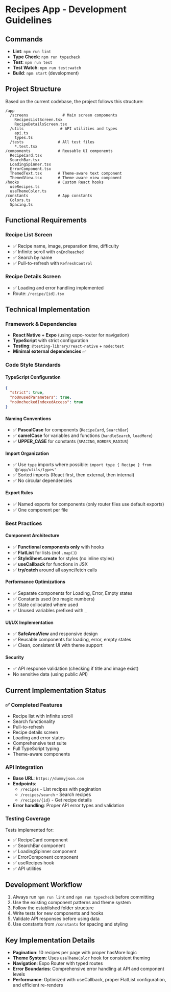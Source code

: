 # Recipes App - Development Guidelines

## Commands

- **Lint**: `npm run lint`
- **Type Check**: `npm run typecheck` 
- **Test**: `npm run test`
- **Test Watch**: `npm run test:watch`
- **Build**: `npm start` (development)

## Project Structure

Based on the current codebase, the project follows this structure:

```
/app
  /screens               # Main screen components
    RecipesListScreen.tsx
    RecipeDetailsScreen.tsx
  /utils                # API utilities and types
    api.ts
    types.ts
  /tests               # All test files
    *.test.tsx
/components            # Reusable UI components
  RecipeCard.tsx
  SearchBar.tsx
  LoadingSpinner.tsx
  ErrorComponent.tsx
  ThemedText.tsx       # Theme-aware text component
  ThemedView.tsx       # Theme-aware view component
/hooks                 # Custom React hooks
  useRecipes.ts
  useThemeColor.ts
/constants             # App constants
  Colors.ts
  Spacing.ts
```

## Functional Requirements

### Recipe List Screen
- ✅ Recipe name, image, preparation time, difficulty
- ✅ Infinite scroll with `onEndReached` 
- ✅ Search by name
- ✅ Pull-to-refresh with `RefreshControl`

### Recipe Details Screen
- ✅ Loading and error handling implemented
- Route: `/recipe/[id].tsx`

## Technical Implementation

### Framework & Dependencies
- **React Native + Expo** (using expo-router for navigation)
- **TypeScript** with strict configuration
- **Testing**: `@testing-library/react-native` + `node:test`
- **Minimal external dependencies** ✅

### Code Style Standards

#### TypeScript Configuration
```json
{
  "strict": true,
  "noUnusedParameters": true, 
  "noUncheckedIndexedAccess": true
}
```

#### Naming Conventions
- ✅ **PascalCase** for components (`RecipeCard`, `SearchBar`)
- ✅ **camelCase** for variables and functions (`handleSearch`, `loadMore`)
- ✅ **UPPER_CASE** for constants (`SPACING`, `BORDER_RADIUS`)

#### Import Organization
- ✅ Use `type` imports where possible: `import type { Recipe } from '@/app/utils/types'`
- ✅ Sorted imports (React first, then external, then internal)
- ✅ No circular dependencies

#### Export Rules
- ✅ Named exports for components (only router files use default exports)
- ✅ One component per file

### Best Practices

#### Component Architecture
- ✅ **Functional components only** with hooks
- ✅ **FlatList** for lists (not `.map()`)
- ✅ **StyleSheet.create** for styles (no inline styles)
- ✅ **useCallback** for functions in JSX
- ✅ **try/catch** around all async/fetch calls

#### Performance Optimizations
- ✅ Separate components for Loading, Error, Empty states
- ✅ Constants used (no magic numbers) 
- ✅ State collocated where used
- ✅ Unused variables prefixed with `_`

#### UI/UX Implementation
- ✅ **SafeAreaView** and responsive design
- ✅ Reusable components for loading, error, empty states
- ✅ Clean, consistent UI with theme support

#### Security
- ✅ API response validation (checking if title and image exist)
- No sensitive data (using public API)

## Current Implementation Status

### ✅ Completed Features
- Recipe list with infinite scroll
- Search functionality 
- Pull-to-refresh
- Recipe details screen
- Loading and error states
- Comprehensive test suite
- Full TypeScript typing
- Theme-aware components

### API Integration
- **Base URL**: `https://dummyjson.com`
- **Endpoints**: 
  - `/recipes` - List recipes with pagination
  - `/recipes/search` - Search recipes
  - `/recipes/{id}` - Get recipe details
- **Error handling**: Proper API error types and validation

### Testing Coverage
Tests implemented for:
- ✅ RecipeCard component
- ✅ SearchBar component  
- ✅ LoadingSpinner component
- ✅ ErrorComponent component
- ✅ useRecipes hook
- ✅ API utilities

## Development Workflow

1. Always run `npm run lint` and `npm run typecheck` before committing
2. Use the existing component patterns and theme system
3. Follow the established folder structure
4. Write tests for new components and hooks
5. Validate API responses before using data
6. Use constants from `/constants` for spacing and styling

## Key Implementation Details

- **Pagination**: 10 recipes per page with proper hasMore logic
- **Theme System**: Uses `useThemeColor` hook for consistent theming
- **Navigation**: Expo Router with typed routes
- **Error Boundaries**: Comprehensive error handling at API and component levels
- **Performance**: Optimized with useCallback, proper FlatList configuration, and efficient re-renders